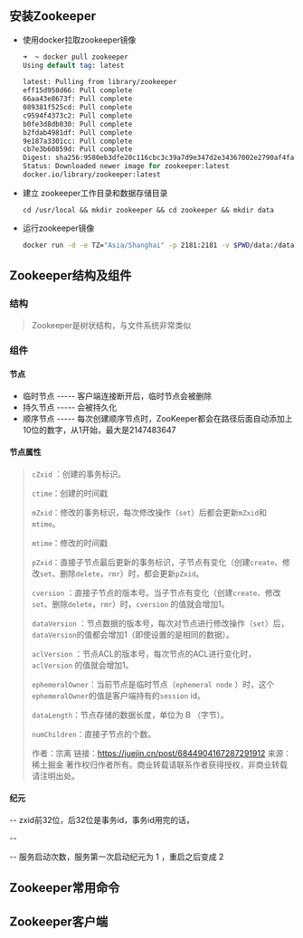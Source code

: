 ## 安装Zookeeper

* 使用docker拉取zookeeper镜像

  ```do
  ➜  ~ docker pull zookeeper
  Using default tag: latest
          
  latest: Pulling from library/zookeeper
  eff15d958d66: Pull complete 
  66aa43e8673f: Pull complete 
  089381f525cd: Pull complete 
  c9594f4373c2: Pull complete 
  b0fe3d8db030: Pull complete 
  b2fdab4981df: Pull complete 
  9e187a3301cc: Pull complete 
  cb7e3b60859d: Pull complete 
  Digest: sha256:9580eb3dfe20c116cbc3c39a7d9e347d2e34367002e2790af4fac31208e18ec5
  Status: Downloaded newer image for zookeeper:latest
  docker.io/library/zookeeper:latest
  ```

* 建立 zookeeper工作目录和数据存储目录 

  ```shell 
  cd /usr/local && mkdir zookeeper && cd zookeeper && mkdir data
  ```

* 运行zookeeper镜像

  ```sh
  docker run -d -e TZ="Asia/Shanghai" -p 2181:2181 -v $PWD/data:/data --name zookeeper --restart always zookeeper
  ```

## Zookeeper结构及组件

### 结构

> Zookeeper是树状结构，与文件系统非常类似

### 组件

#### 节点

* 临时节点	-----	客户端连接断开后，临时节点会被删除
* 持久节点	-----	会被持久化
* 顺序节点	-----	每次创建顺序节点时，ZooKeeper都会在路径后面自动添加上10位的数字，从1开始，最大是2147483647 

#### 节点属性

> `cZxid` ：创建的事务标识。
>
> `ctime`：创建的时间戳
>
> `mZxid`：修改的事务标识，每次修改操作（`set`）后都会更新`mZxid`和`mtime`。
>
> `mtime`：修改的时间戳
>
> `pZxid`：直接子节点最后更新的事务标识，子节点有变化（创建`create`、修改`set`、删除`delete`，`rmr`）时，都会更新`pZxid`。
>
> `cversion` ：直接子节点的版本号。当子节点有变化（创建`create`、修改`set`、删除`delete`，`rmr`）时，`cversion` 的值就会增加1。
>
> `dataVersion`  ：节点数据的版本号，每次对节点进行修改操作（`set`）后，`dataVersion`的值都会增加1（即使设置的是相同的数据）。
>
> `aclVersion`  ：节点ACL的版本号，每次节点的ACL进行变化时，`aclVersion` 的值就会增加1。
>
> `ephemeralOwner`：当前节点是临时节点（`ephemeral node` ）时，这个`ephemeralOwner`的值是客户端持有的`session` id。
>
> `dataLength`：节点存储的数据长度，单位为 B （字节）。
>
> `numChildren`：直接子节点的个数。
>
> 作者：宗离
> 链接：https://juejin.cn/post/6844904167287291912
> 来源：稀土掘金
> 著作权归作者所有。商业转载请联系作者获得授权，非商业转载请注明出处。

#### 纪元

-- zxid前32位，后32位是事务id，事务id用完的话，

-- 

-- 服务启动次数，服务第一次启动纪元为 1 ，重启之后变成 2

## Zookeeper常用命令

## Zookeeper客户端

